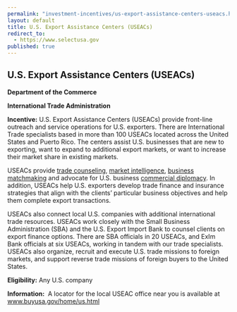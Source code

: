 ```yaml
---
permalink: "investment-incentives/us-export-assistance-centers-useacs.html"
layout: default
title: U.S. Export Assistance Centers (USEACs)
redirect_to:
  - https://www.selectusa.gov
published: true
---
```


<H2>U.S. Export Assistance Centers (USEACs)</h2>
<P><STRONG>Department of the Commerce </strong></p>
<P><STRONG>International Trade Administration </strong></p>
<P><STRONG>Incentive:</strong> U.S. Export Assistance Centers (USEACs) provide front-line outreach and service operations for U.S. exporters. There are International Trade specialists based in more than 100 USEACs located across the United States and Puerto Rico. The centers assist U.S. businesses that are new to exporting, want to expand to additional export markets, or want to increase their market share in existing markets. </p>
<P>USEACs provide <A href="http://www.trade.gov/cs/services.asp#tradecounseling" target=_top>trade counseling</a>, <A href="http://www.trade.gov/cs/services.asp#marketintelligence" target=_top>market intelligence</a>, <A href="http://www.trade.gov/cs/services.asp#businessmatchmaking" target=_top>business matchmaking</a> and advocate for U.S. business <A href="http://www.trade.gov/cs/services.asp#commercialdiplomacy" target=_top>commercial diplomacy</a>. In addition, USEACs help U.S. exporters develop trade finance and insurance strategies that align with the clients’ particular business objectives and help them complete export transactions.</p>
<P>USEACs also connect local U.S. companies with additional international trade resources. USEACs work closely with the Small Business Administration (SBA) and the U.S. Export Import Bank to counsel clients on export finance options. There are SBA officials in 20 USEACs, and ExIm Bank officials at six USEACs, working in tandem with our trade specialists. USEACs also organize, recruit and execute U.S. trade missions to foreign markets, and support reverse trade missions of foreign buyers to the United States. </p>
<P><STRONG>Eligibility:</strong> Any U.S. company </p>
<P><STRONG>Information:</strong>&nbsp;&nbsp;A locator for the local USEAC office near you is available at <A href="http://www.buyusa.gov/home/us.html" target=_top>www.buyusa.gov/home/us.html</a></p> 